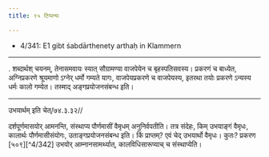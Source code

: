 ```yaml
---
title: ९५ टिप्पन्यः

---
```

- 4/341: E1 gibt śabdārthenety arthaḥ in Klammern

____________________________________________


. शब्दार्थश् चयनम्, तेनासमवायः स्यात् सौग्रामण्या वाजपेयेन च बृहस्पतिसवस्य। प्रकरणं च बाध्येत, अग्निप्रकरणे श्रूयमाणो ऽग्नेर् धर्मो गम्यते यागः, वाजपेयप्रकरणे च वाजपेयस्य, इतरथा तयोः प्रकरणे ऽन्यस्य धर्मः कालो गम्येत। तस्माद् अङ्गप्रयोजनसंबन्ध इति।


____________________________________________


उभयार्थम् इति चेत्/७४.३.३२//

दर्शपूर्णमासयोर् आमनन्ति, संस्थाप्य पौर्णमासीं वैमृधम् अनुनिर्वपतीति। तत्र संदेहः, किम् उभयाङ्गं वैमृधः, कालार्थः पौर्णमासीसंयोगः, उताङ्गप्रयोजनसंबन्ध इति। किं प्राप्तम्? एवं चेद् उभयार्थो वैमृधः। कुतः? प्रकरण [५०९][^4/342] उभयोर् आम्नानसामर्थ्यात्, कालविधिसारूप्याच् च संस्थाप्येति।
